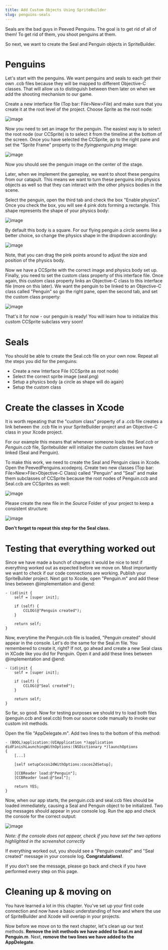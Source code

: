 ```yaml
---
title: Add Custom Objects Using SpriteBuilder
slug: penguins-seals
---
```


Seals are the bad guys in Peeved Penguins. The goal is to get rid of all
of them! To get rid of them, you shoot penguins at them.

So next, we want to create the Seal and Penguin objects in
SpriteBuilder.

Penguins
========

Let's start with the penguins. We want penguins and seals to each get
their own .ccb files because they will be mapped to different
Objective-C classes. That will allow us to distinguish between them
later on when we add the shooting mechanism to our game.

Create a new interface file (Top bar: File\>New\>File) and make sure
that you create it at the root level of the project. Choose Sprite as
the root node:

![image](./Spritebuilder_Penguin.png)

Now you need to set an image for the penguin. The easiest way is to
select the root node (our CCSprite) is to select it from the timeline at
the bottom of the screen. Once you have selected the CCSprite, go to the
right pane and set the "Sprite Frame" property to the
*flyingpenguin.png* image:

![image](./SpriteBuilder_Sprite_Frame.png)

Now you should see the penguin image on the center of the stage.

Later, when we implement the gameplay, we want to shoot these penguins
from our catapult. This means we want to turn these penguins into
physics objects as well so that they can interact with the other physics
bodies in the scene.

Select the penguin, open the third tab and check the box "Enable
physics". Once you check the box, you will see 4 pink dots forming a
rectangle. This shape represents the shape of your physics body:

![image](./Spritebuilder_enablePhysics.png)

By default this body is a square. For our flying penguin a *circle*
seems like a better choice, so change the physics shape in the dropdown
accordingly:

![image](./SpriteBuilder_updatePhysicsBody.png)

Note, that you can drag the pink points around to adjust the size and
position of the physics body.

Now we have a CCSprite with the correct image and physics body set up.
Finally, you need to set the custom class property of this interface
file. Once again, this custom class property links an Objective-C class
to this interface file (more on this later). We want the penguin to be
linked to an Objective-C class called "Penguin" so go the right pane,
open the second tab, and set the custom class property:

![image](./Spritebuilder_CustomClass.png)

That's it for now - our penguin is ready! You will learn how to
initialize this custom CCSprite subclass very soon!

Seals
=====

You should be able to create the Seal.ccb file on your own now. Repeat
all the steps you did for the penguins:

-   Create a new Interface File (CCSprite as root node)
-   Select the correct sprite image (seal.png)
-   Setup a physics body (a circle as shape will do again)
-   Setup the custom class

Create the classes in Xcode
===========================

It is worth repeating that the "custom class" property of a .ccb file
creates a link between the .ccb file in your SpriteBuilder project and
an Objective-C class in your Xcode project.

For our example this means that whenever someone loads the *Seal.ccb* or
*Penguin.ccb* file, Spritebuilder will initialize the custom classes we
have linked (Seal and Penguin).

To make this work, we need to create the Seal and Penguin class in
Xcode. Open the PeevedPenguins.xcodeproj. Create two new classes (Top
bar: File\>New\>File\>Objective-C Class) called "Penguin" and "Seal" and
make them subclasses of CCSprite because the root nodes of Penguin.ccb
and Seal.ccb are CCSprites as well:

![image](./SpriteBuilder_Xcode_Penguin.png)

Please create the new file in the *Source* Folder of your project to
keep a consistent structure:

![image](./Spritebuilder_Classes_Folder_Location.png)

**Don't forget to repeat this step for the Seal class.**

Testing that everything worked out
==================================

Since we have made a bunch of changes it would be nice to test if
everything worked out as expected before we move on. Most importantly we
want to check if our code connections are working. Publish your
SpriteBuilder project. Next got to Xcode, open "Penguin.m" and add these
lines between @implementation and @end:

    - (id)init {
        self = [super init];

        if (self) {
            CCLOG(@"Penguin created");
        }

        return self;
    }

Now, everytime the Penguin.ccb file is loaded, "Penguin created" should
appear in the console. Let's do the same for the Seal.m file. You
remembered to create it, right? If not, go ahead and create a new Seal
class in XCode like you did for Penguin. Open it and add these lines
between @implementation and @end:

    - (id)init {
        self = [super init];

        if (self) {
            CCLOG(@"Seal created");
        }

        return self;
    }

So far, so good. Now for testing purposes we should try to load both
files (penguin.ccb and seal.ccb) from our source code manually to invoke
our custom init methods.

Open the file "AppDelegate.m". Add two lines to the bottom of this
method:

    - (BOOL)application:(UIApplication *)application didFinishLaunchingWithOptions:(NSDictionary *)launchOptions
    {
        [...]

        [self setupCocos2dWithOptions:cocos2dSetup];

        [CCBReader load:@"Penguin"];
        [CCBReader load:@"Seal"];

        return YES;
    }

Now, when our app starts, the penguin.ccb and seal.ccb files should be
loaded immediately, causing a Seal and Penguin object to be initialized.
Two log messages should appear in your console log. Run the app and
check the console for the correct output:

![image](./Spritebuilder_CodeConnectionTest.png)

*Note: if the console does not appear, check if you have set the two
options highlighted in the screenshot correctly*

If everything worked out, you should see a "Penguin created" and "Seal
created" message in your console log. **Congratulations!**.

If you don't see the message, please go back and check if you have
performed every step on this page.

Cleaning up & moving on
=======================

You have learned a lot in this chapter. You've set up your first code
connection and now have a basic understanding of how and where the use
of SpriteBuilder and Xcode will overlap in your projects.

Now before we move on to the next chapter, let's clean up our test
methods. **Remove the init methods we have added to Seal.m and
Penguin.m**. Next, **remove the two lines we have added to the
AppDelegate**.
